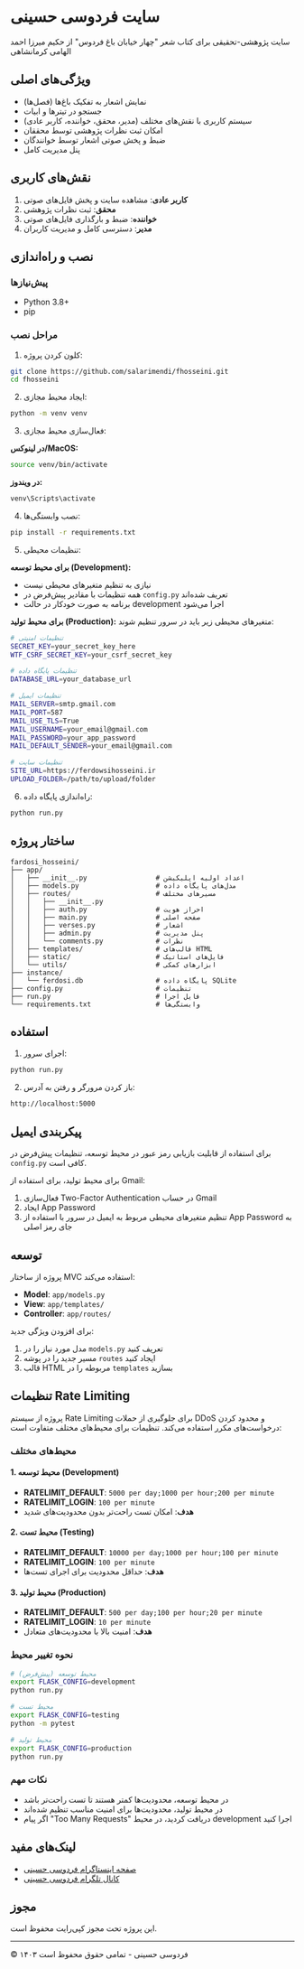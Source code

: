 # سایت فردوسی حسینی

سایت پژوهشی-تحقیقی برای کتاب شعر "چهار خیابان باغ فردوس" از حکیم میرزا احمد الهامی کرمانشاهی

## ویژگی‌های اصلی

- نمایش اشعار به تفکیک باغ‌ها (فصل‌ها)
- جستجو در تیترها و ابیات
- سیستم کاربری با نقش‌های مختلف (مدیر، محقق، خواننده، کاربر عادی)
- امکان ثبت نظرات پژوهشی توسط محققان
- ضبط و پخش صوتی اشعار توسط خوانندگان
- پنل مدیریت کامل

## نقش‌های کاربری

1. **کاربر عادی**: مشاهده سایت و پخش فایل‌های صوتی
2. **محقق**: ثبت نظرات پژوهشی
3. **خواننده**: ضبط و بارگذاری فایل‌های صوتی
4. **مدیر**: دسترسی کامل و مدیریت کاربران

## نصب و راه‌اندازی

### پیش‌نیازها
- Python 3.8+
- pip

### مراحل نصب

1. کلون کردن پروژه:
```bash
git clone https://github.com/salarimendi/fhosseini.git
cd fhosseini
```

2. ایجاد محیط مجازی:
```bash
python -m venv venv
```

3. فعال‌سازی محیط مجازی:

**در لینوکس/MacOS:**
```bash
source venv/bin/activate
```

**در ویندوز:**
```bash
venv\Scripts\activate
```

4. نصب وابستگی‌ها:
```bash
pip install -r requirements.txt
```

5. تنظیمات محیطی:

**برای محیط توسعه (Development):**
- نیازی به تنظیم متغیرهای محیطی نیست
- همه تنظیمات با مقادیر پیش‌فرض در `config.py` تعریف شده‌اند
- برنامه به صورت خودکار در حالت development اجرا می‌شود

**برای محیط تولید (Production):**
متغیرهای محیطی زیر باید در سرور تنظیم شوند:
```bash
# تنظیمات امنیتی
SECRET_KEY=your_secret_key_here
WTF_CSRF_SECRET_KEY=your_csrf_secret_key

# تنظیمات پایگاه داده
DATABASE_URL=your_database_url

# تنظیمات ایمیل
MAIL_SERVER=smtp.gmail.com
MAIL_PORT=587
MAIL_USE_TLS=True
MAIL_USERNAME=your_email@gmail.com
MAIL_PASSWORD=your_app_password
MAIL_DEFAULT_SENDER=your_email@gmail.com

# تنظیمات سایت
SITE_URL=https://ferdowsihosseini.ir
UPLOAD_FOLDER=/path/to/upload/folder
```

6. راه‌اندازی پایگاه داده:
```bash
python run.py
```

## ساختار پروژه

```
fardosi_hosseini/
├── app/
│   ├── __init__.py                 # اعداد اولیه اپلیکیشن
│   ├── models.py                   # مدل‌های پایگاه داده
│   ├── routes/                     # مسیرهای مختلف
│   │   ├── __init__.py
│   │   ├── auth.py                 # احراز هویت
│   │   ├── main.py                 # صفحه اصلی
│   │   ├── verses.py               # اشعار
│   │   ├── admin.py                # پنل مدیریت
│   │   └── comments.py             # نظرات
│   ├── templates/                  # قالب‌های HTML
│   ├── static/                     # فایل‌های استاتیک
│   └── utils/                      # ابزارهای کمکی
├── instance/
│   └── ferdosi.db                  # پایگاه داده SQLite
├── config.py                       # تنظیمات
├── run.py                          # فایل اجرا
└── requirements.txt                # وابستگی‌ها
```

## استفاده

1. اجرای سرور:
```bash
python run.py
```

2. باز کردن مرورگر و رفتن به آدرس:
```
http://localhost:5000
```

## پیکربندی ایمیل

برای استفاده از قابلیت بازیابی رمز عبور در محیط توسعه، تنظیمات پیش‌فرض در `config.py` کافی است.

برای محیط تولید، برای استفاده از Gmail:

1. فعال‌سازی Two-Factor Authentication در حساب Gmail
2. ایجاد App Password
3. تنظیم متغیرهای محیطی مربوط به ایمیل در سرور با استفاده از App Password به جای رمز اصلی

## توسعه

پروژه از ساختار MVC استفاده می‌کند:
- **Model**: `app/models.py`
- **View**: `app/templates/`
- **Controller**: `app/routes/`

برای افزودن ویژگی جدید:
1. مدل مورد نیاز را در `models.py` تعریف کنید
2. مسیر جدید را در پوشه `routes` ایجاد کنید
3. قالب HTML مربوطه را در `templates` بسازید

## تنظیمات Rate Limiting

پروژه از سیستم Rate Limiting برای جلوگیری از حملات DDoS و محدود کردن درخواست‌های مکرر استفاده می‌کند. تنظیمات برای محیط‌های مختلف متفاوت است:

### محیط‌های مختلف

#### 1. محیط توسعه (Development)
- **RATELIMIT_DEFAULT**: `5000 per day;1000 per hour;200 per minute`
- **RATELIMIT_LOGIN**: `100 per minute`
- **هدف**: امکان تست راحت‌تر بدون محدودیت‌های شدید

#### 2. محیط تست (Testing)
- **RATELIMIT_DEFAULT**: `10000 per day;1000 per hour;100 per minute`
- **RATELIMIT_LOGIN**: `100 per minute`
- **هدف**: حداقل محدودیت برای اجرای تست‌ها

#### 3. محیط تولید (Production)
- **RATELIMIT_DEFAULT**: `500 per day;100 per hour;20 per minute`
- **RATELIMIT_LOGIN**: `10 per minute`
- **هدف**: امنیت بالا با محدودیت‌های متعادل

### نحوه تغییر محیط

```bash
# محیط توسعه (پیش‌فرض)
export FLASK_CONFIG=development
python run.py

# محیط تست
export FLASK_CONFIG=testing
python -m pytest

# محیط تولید
export FLASK_CONFIG=production
python run.py
```

### نکات مهم

- در محیط توسعه، محدودیت‌ها کمتر هستند تا تست راحت‌تر باشد
- در محیط تولید، محدودیت‌ها برای امنیت مناسب تنظیم شده‌اند
- اگر پیام "Too Many Requests" دریافت کردید، در محیط development اجرا کنید

## لینک‌های مفید

- [صفحه اینستاگرام فردوسی حسینی](https://instagram.com/Ferdowsi_Hosseini)
- [کانال تلگرام فردوسی حسینی](https://t.me/Ferdowsi_Hosseini)

## مجوز

این پروژه تحت مجوز کپی‌رایت محفوظ است.

---

© ۱۴۰۳ فردوسی حسینی - تمامی حقوق محفوظ است